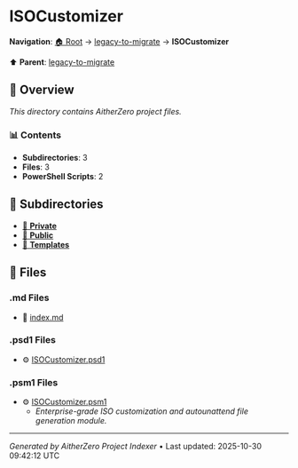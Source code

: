 # ISOCustomizer

**Navigation**: [🏠 Root](../../index.md) → [legacy-to-migrate](../index.md) → **ISOCustomizer**

⬆️ **Parent**: [legacy-to-migrate](../index.md)

## 📖 Overview

*This directory contains AitherZero project files.*

### 📊 Contents

- **Subdirectories**: 3
- **Files**: 3
- **PowerShell Scripts**: 2

## 📁 Subdirectories

- [📂 **Private**](./Private/index.md)
- [📂 **Public**](./Public/index.md)
- [📂 **Templates**](./Templates/index.md)

## 📄 Files

### .md Files

- 📝 [index.md](./index.md)

### .psd1 Files

- ⚙️ [ISOCustomizer.psd1](./ISOCustomizer.psd1)

### .psm1 Files

- ⚙️ [ISOCustomizer.psm1](./ISOCustomizer.psm1)
  - *Enterprise-grade ISO customization and autounattend file generation module.*

---

*Generated by AitherZero Project Indexer* • Last updated: 2025-10-30 09:42:12 UTC

